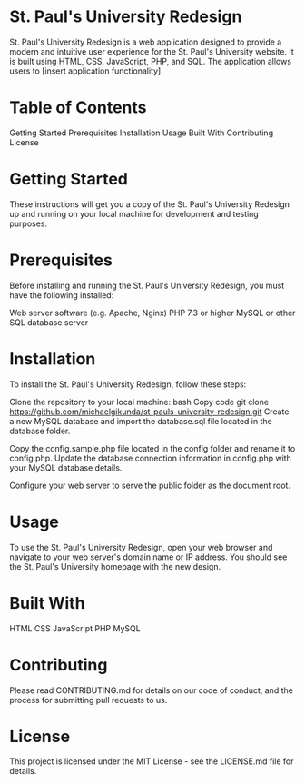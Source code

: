# St. Paul's University Redesign
St. Paul's University Redesign is a web application designed to provide a modern and intuitive user experience for the St. Paul's University website. It is built using HTML, CSS, JavaScript, PHP, and SQL. The application allows users to [insert application functionality].

# Table of Contents
Getting Started
Prerequisites
Installation
Usage
Built With
Contributing
License

# Getting Started
These instructions will get you a copy of the St. Paul's University Redesign up and running on your local machine for development and testing purposes.

# Prerequisites
Before installing and running the St. Paul's University Redesign, you must have the following installed:

Web server software (e.g. Apache, Nginx)
PHP 7.3 or higher
MySQL or other SQL database server
# Installation
To install the St. Paul's University Redesign, follow these steps:

Clone the repository to your local machine:
bash
Copy code
git clone https://github.com/michaelgikunda/st-pauls-university-redesign.git
Create a new MySQL database and import the database.sql file located in the database folder.

Copy the config.sample.php file located in the config folder and rename it to config.php. Update the database connection information in config.php with your MySQL database details.

Configure your web server to serve the public folder as the document root.

# Usage
To use the St. Paul's University Redesign, open your web browser and navigate to your web server's domain name or IP address. You should see the St. Paul's University homepage with the new design.

# Built With
HTML
CSS
JavaScript
PHP
MySQL
# Contributing
Please read CONTRIBUTING.md for details on our code of conduct, and the process for submitting pull requests to us.

# License
This project is licensed under the MIT License - see the LICENSE.md file for details.
